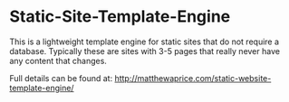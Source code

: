 Static-Site-Template-Engine
===========================

This is a lightweight template engine for static sites that do not require a database.  Typically these are sites with 3-5 pages that really never have any content that changes.

Full details can be found at: http://matthewaprice.com/static-website-template-engine/
